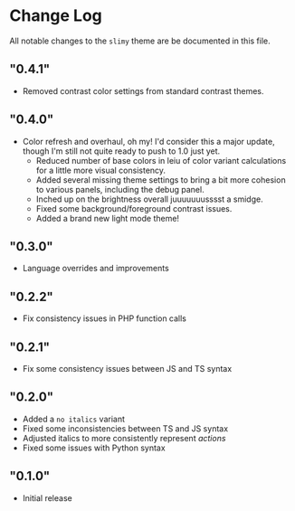# Change Log

All notable changes to the `slimy` theme are be documented in this file.

## "0.4.1"
- Removed contrast color settings from standard contrast themes.

## "0.4.0"
- Color refresh and overhaul, oh my! I'd consider this a major update, though I'm still not quite ready to push to 1.0 just yet.
  - Reduced number of base colors in leiu of color variant calculations for a little more visual consistency.
  - Added several missing theme settings to bring a bit more cohesion to various panels, including the debug panel.
  - Inched up on the brightness overall juuuuuuusssst a smidge.
  - Fixed some background/foreground contrast issues.
  - Added a brand new light mode theme!

## "0.3.0"
- Language overrides and improvements

## "0.2.2"
- Fix consistency issues in PHP function calls

## "0.2.1"
- Fix some consistency issues between JS and TS syntax

## "0.2.0"
- Added a `no italics` variant
- Fixed some inconsistencies between TS and JS syntax
- Adjusted italics to more consistently represent *actions*
- Fixed some issues with Python syntax

## "0.1.0"

- Initial release
